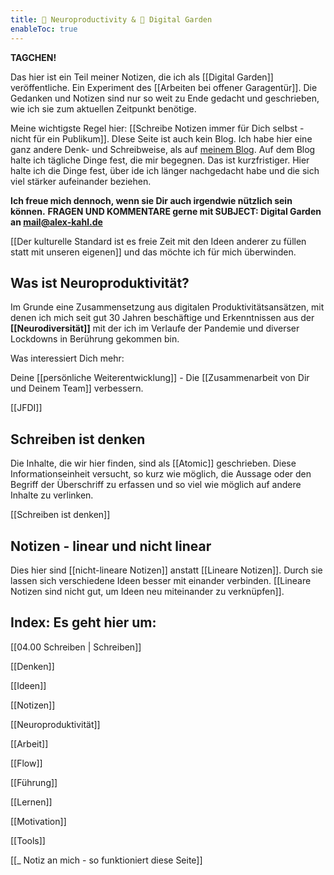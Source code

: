 ```yaml
---
title: 🧠 Neuroproductivity & 🌱 Digital Garden
enableToc: true
---
```


**TAGCHEN!**

Das hier ist ein Teil meiner Notizen, die ich als [[Digital Garden]] veröffentliche. Ein Experiment des [[Arbeiten bei offener Garagentür]].  Die Gedanken und Notizen sind nur so weit zu Ende gedacht und geschrieben, wie ich sie zum aktuellen Zeitpunkt benötige. 

Meine wichtigste Regel hier: 
[[Schreibe Notizen immer für Dich selbst - nicht für ein Publikum]]. 
DIese Seite ist auch kein Blog. Ich habe hier eine ganz andere Denk- und Schreibweise, als auf [meinem Blog](https://blog.lxkhl.com). Auf dem Blog halte ich tägliche Dinge fest, die mir begegnen. Das ist kurzfristiger. Hier halte ich die Dinge fest, über ide ich länger nachgedacht habe und die sich viel stärker aufeinander beziehen. 

****Ich freue mich dennoch, wenn sie Dir auch irgendwie nützlich sein können.**** 
**FRAGEN UND KOMMENTARE gerne mit SUBJECT: Digital Garden an mail@alex-kahl.de**

[[Der kulturelle Standard ist es freie Zeit mit den Ideen anderer zu füllen statt mit unseren eigenen]] und das möchte ich für mich überwinden. 

## Was ist Neuroproduktivität?

Im Grunde eine Zusammensetzung aus digitalen Produktivitätsansätzen, mit denen ich mich seit gut 30 Jahren beschäftige und 
Erkenntnissen aus der **[[Neurodiversität]]** mit der ich im Verlaufe der Pandemie und diverser Lockdowns in Berührung gekommen bin. 

Was interessiert Dich mehr:

Deine [[persönliche Weiterentwicklung]]  -  Die [[Zusammenarbeit von Dir und Deinem Team]] verbessern.

[[JFDI]]

## Schreiben ist denken
Die Inhalte, die wir hier finden, sind als [[Atomic]] geschrieben. Diese Informationseinheit versucht, so kurz wie möglich, die Aussage oder den Begriff der Überschriff zu erfassen und so viel wie möglich auf andere Inhalte zu verlinken. 

[[Schreiben ist denken]]

## Notizen - linear und nicht linear
Dies hier sind [[nicht-lineare Notizen]] anstatt [[Lineare Notizen]]. Durch sie  lassen sich verschiedene Ideen besser mit einander verbinden.  [[Lineare Notizen sind nicht gut, um Ideen neu miteinander zu verknüpfen]].

## Index: Es geht hier um:

[[04.00 Schreiben | Schreiben]]

[[Denken]]

[[Ideen]]

[[Notizen]]

[[Neuroproduktivität]]

[[Arbeit]]

[[Flow]]

[[Führung]]

[[Lernen]]

[[Motivation]]

[[Tools]]

[[_ Notiz an mich - so funktioniert diese Seite]]
